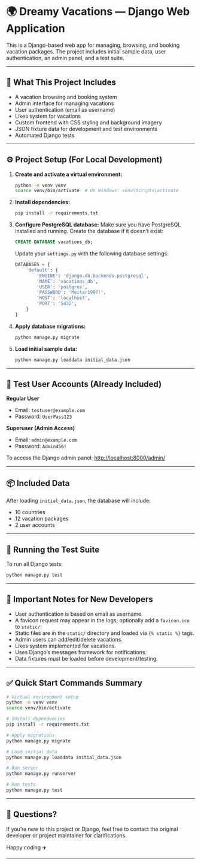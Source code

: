 # 🌍 Dreamy Vacations — Django Web Application

This is a Django-based web app for managing, browsing, and booking vacation packages.
The project includes initial sample data, user authentication, an admin panel, and a test suite.

---

## 📖 What This Project Includes

* A vacation browsing and booking system
* Admin interface for managing vacations
* User authentication (email as username)
* Likes system for vacations
* Custom frontend with CSS styling and background imagery
* JSON fixture data for development and test environments
* Automated Django tests

---

## ⚙️ Project Setup (For Local Development)

1. **Create and activate a virtual environment:**

   ```bash
   python -m venv venv
   source venv/bin/activate  # On Windows: venv\Scripts\activate
   ```

2. **Install dependencies:**

   ```bash
   pip install -r requirements.txt
   ```

3. **Configure PostgreSQL database:**
   Make sure you have PostgreSQL installed and running.
   Create the database if it doesn’t exist:

   ```sql
   CREATE DATABASE vacations_db;
   ```

   Update your `settings.py` with the following database settings:

   ```python
   DATABASES = {
       'default': {
           'ENGINE': 'django.db.backends.postgresql',
           'NAME': 'vacations_db',
           'USER': 'postgres',
           'PASSWORD': 'Meitar1997!',
           'HOST': 'localhost',
           'PORT': '5432',
       }
   }
   ```

4. **Apply database migrations:**

   ```bash
   python manage.py migrate
   ```

5. **Load initial sample data:**

   ```bash
   python manage.py loaddata initial_data.json
   ```

---

## 👥 Test User Accounts (Already Included)

**Regular User**

* Email: `testuser@example.com`
* Password: `UserPass123`

**Superuser (Admin Access)**

* Email: `admin@example.com`
* Password: `Admin456!`

To access the Django admin panel:
[http://localhost:8000/admin/](http://localhost:8000/admin/)

---

## 📦 Included Data

After loading `initial_data.json`, the database will include:

* 10 countries
* 12 vacation packages
* 2 user accounts

---

## 🧪 Running the Test Suite

To run all Django tests:

```bash
python manage.py test
```

---

## 📌 Important Notes for New Developers

* User authentication is based on email as username.
* A favicon request may appear in the logs; optionally add a `favicon.ico` to `static/`.
* Static files are in the `static/` directory and loaded via `{% static %}` tags.
* Admin users can add/edit/delete vacations.
* Likes system implemented for vacations.
* Uses Django’s messages framework for notifications.
* Data fixtures must be loaded before development/testing.

---

## ✅ Quick Start Commands Summary

```bash
# Virtual environment setup
python -m venv venv
source venv/bin/activate

# Install dependencies
pip install -r requirements.txt

# Apply migrations
python manage.py migrate

# Load initial data
python manage.py loaddata initial_data.json

# Run server
python manage.py runserver

# Run tests
python manage.py test
```

---

## 📩 Questions?

If you’re new to this project or Django, feel free to contact the original developer or project maintainer for clarifications.

Happy coding ✈️

---



